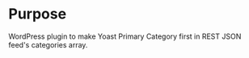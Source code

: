 # Purpose
WordPress plugin to make Yoast Primary Category first in REST JSON feed's categories array.
